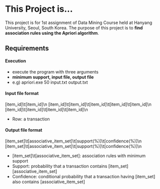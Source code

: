 # This Project is...
This project is for 1st assignment of Data Mining Course held at Hanyang University, Seoul, South Korea. The purpose of this project is to **find association rules using the Apriori algorithm**.



## Requirements
#### Execution
- execute the program with three arguments
- **minimum support, input file, output file**
- e.g) apriori.exe 50 input.txt output.txt


#### Input file format
[item_id]\t[item_id]\n
[item_id]\t[item_id]\t[item_id]\t[item_id]\t[item_id]\n
[item_id]\t[item_id]\t[item_id]\t[item_id]\n

- Row: a transaction


#### Output file format
[item_set]\t[associative_item_set]\t[support(%)]\t[confidence(%)]\n
[item_set]\t[associative_item_set]\t[support(%)]\t[confidence(%)]\n 

- [item_set]\t[associative_item_set]: association rules with minimum support- Support: probability that a transaction contains [item_set] [associative_item_set]
- Confidence: conditional probability that a transaction having [item_set] also contains [associative_item_set]

